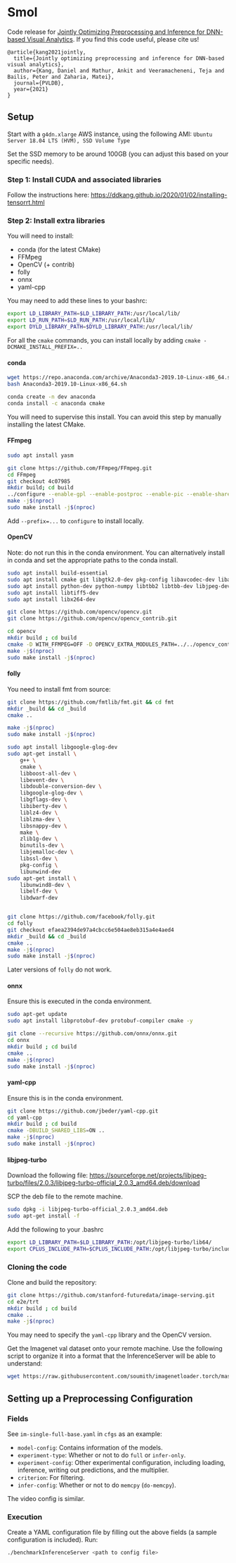 # Smol

Code release for [Jointly Optimizing Preprocessing and Inference for DNN-based Visual Analytics](http://vldb.org/pvldb/vol14/p87-kang.pdf). If you find this code useful, please cite us!

```
@article{kang2021jointly,
  title={Jointly optimizing preprocessing and inference for DNN-based visual analytics},
  author={Kang, Daniel and Mathur, Ankit and Veeramacheneni, Teja and Bailis, Peter and Zaharia, Matei},
  journal={PVLDB},
  year={2021}
}
```


## Setup 
Start with a `g4dn.xlarge` AWS instance, using the following AMI: 
`Ubuntu Server 18.04 LTS (HVM), SSD Volume Type`

Set the SSD memory to be around 100GB (you can adjust this based on your specific needs). 


### Step 1: Install CUDA and associated libraries

Follow the instructions here: https://ddkang.github.io/2020/01/02/installing-tensorrt.html


### Step 2: Install extra libraries

You will need to install:
- conda (for the latest CMake)
- FFMpeg
- OpenCV (+ contrib)
- folly
- onnx
- yaml-cpp

You may need to add these lines to your bashrc:
```sh
export LD_LIBRARY_PATH=$LD_LIBRARY_PATH:/usr/local/lib/
export LD_RUN_PATH=$LD_RUN_PATH:/usr/local/lib/
export DYLD_LIBRARY_PATH=$DYLD_LIBRARY_PATH:/usr/local/lib/
```

For all the `cmake` commands, you can install locally by adding `cmake -DCMAKE_INSTALL_PREFIX=..`

#### conda

```sh
wget https://repo.anaconda.com/archive/Anaconda3-2019.10-Linux-x86_64.sh
bash Anaconda3-2019.10-Linux-x86_64.sh

conda create -n dev anaconda
conda install -c anaconda cmake
```

You will need to supervise this install. You can avoid this step by manually installing the latest CMake.

#### FFmpeg

```sh
sudo apt install yasm

git clone https://github.com/FFmpeg/FFmpeg.git
cd FFmpeg
git checkout 4c07985
mkdir build; cd build
../configure --enable-gpl --enable-postproc --enable-pic --enable-shared
make -j$(nproc)
sudo make install -j$(nproc)
```

Add `--prefix=...` to `configure` to install locally.


#### OpenCV

Note: do not run this in the conda environment. You can alternatively install in conda and set the appropriate paths to the conda install.

```sh
sudo apt install build-essential
sudo apt install cmake git libgtk2.0-dev pkg-config libavcodec-dev libavformat-dev libswscale-dev
sudo apt install python-dev python-numpy libtbb2 libtbb-dev libjpeg-dev libpng-dev libtiff-dev libdc1394-22-dev
sudo apt install libtiff5-dev
sudo apt install libx264-dev

git clone https://github.com/opencv/opencv.git
git clone https://github.com/opencv/opencv_contrib.git

cd opencv
mkdir build ; cd build
cmake -D WITH_FFMPEG=OFF -D OPENCV_EXTRA_MODULES_PATH=../../opencv_contrib/modules ..
make -j$(nproc)
sudo make install -j$(nproc)
```

#### folly

You need to install fmt from source:
```sh
git clone https://github.com/fmtlib/fmt.git && cd fmt
mkdir _build && cd _build
cmake ..

make -j$(nproc)
sudo make install -j$(nproc)
```

```sh
sudo apt install libgoogle-glog-dev
sudo apt-get install \
    g++ \
    cmake \
    libboost-all-dev \
    libevent-dev \
    libdouble-conversion-dev \
    libgoogle-glog-dev \
    libgflags-dev \
    libiberty-dev \
    liblz4-dev \
    liblzma-dev \
    libsnappy-dev \
    make \
    zlib1g-dev \
    binutils-dev \
    libjemalloc-dev \
    libssl-dev \
    pkg-config \
    libunwind-dev
sudo apt-get install \
    libunwind8-dev \
    libelf-dev \
    libdwarf-dev


git clone https://github.com/facebook/folly.git
cd folly
git checkout efaea2394de97a4cbcc6e504ae8eb315a4e4aed4
mkdir _build && cd _build
cmake ..
make -j$(nproc)
sudo make install -j$(nproc)
```

Later versions of `folly` do not work.


#### onnx

Ensure this is executed in the conda environment.

```sh
sudo apt-get update
sudo apt install libprotobuf-dev protobuf-compiler cmake -y

git clone --recursive https://github.com/onnx/onnx.git
cd onnx
mkdir build ; cd build
cmake ..
make -j$(nproc)
sudo make install -j$(nproc)
```

#### yaml-cpp

Ensure this is in the conda environment.

```sh
git clone https://github.com/jbeder/yaml-cpp.git
cd yaml-cpp
mkdir build ; cd build
cmake -DBUILD_SHARED_LIBS=ON ..
make -j$(nproc)
sudo make install -j$(nproc)
```

#### libjpeg-turbo
Download the following file:
https://sourceforge.net/projects/libjpeg-turbo/files/2.0.3/libjpeg-turbo-official_2.0.3_amd64.deb/download

SCP the deb file to the remote machine.

```sh
sudo dpkg -i libjpeg-turbo-official_2.0.3_amd64.deb
sudo apt-get install -f
```
Add the following to your .bashrc
```sh
export LD_LIBRARY_PATH=$LD_LIBRARY_PATH:/opt/libjpeg-turbo/lib64/
export CPLUS_INCLUDE_PATH=$CPLUS_INCLUDE_PATH:/opt/libjpeg-turbo/include/
```


### Cloning the code
Clone and build the repository:
```sh
git clone https://github.com/stanford-futuredata/image-serving.git
cd e2e/trt
mkdir build ; cd build
cmake ..
make -j$(nproc)
```

You may need to specify the `yaml-cpp` library and the OpenCV version.

Get the Imagenet val dataset onto your remote machine. Use the following script to organize it into a format that the InferenceServer will be able to understand:
```sh
wget https://raw.githubusercontent.com/soumith/imagenetloader.torch/master/valprep.sh
```

## Setting up a Preprocessing Configuration
### Fields
See `im-single-full-base.yaml` in `cfgs` as an example:
- `model-config`: Contains information of the models.
- `experiment-type`: Whether or not to do `full` or `infer-only`.
- `experiment-config`: Other experimental configuration, including loading, inference, writing out predictions, and the multiplier.
- `criterion`: For filtering.
- `infer-config`: Whether or not to do `memcpy` (`do-memcpy`).

The video config is similar.

### Execution
Create a YAML configuration file by filling out the above fields (a sample configuration is included). Run:
```sh
./benchmarkInferenceServer <path to config file>
```
